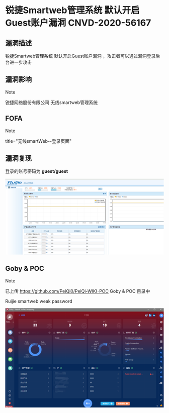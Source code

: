 # 锐捷Smartweb管理系统 默认开启Guest账户漏洞 CNVD-2020-56167

## 漏洞描述

锐捷Smartweb管理系统 默认开启Guest账户漏洞 ，攻击者可以通过漏洞登录后台进一步攻击

## 漏洞影响

> [!NOTE]
>
> 锐捷网络股份有限公司 无线smartweb管理系统

## FOFA

> [!NOTE]
>
> title="无线smartWeb--登录页面"

## 漏洞复现

登录的账号密码为 **guest/guest**

![](resource/锐捷Smartweb管理系统-默认开启Guest账户漏洞/media/1.png)

## Goby & POC

> [!NOTE]
>
> 已上传 https://github.com/PeiQi0/PeiQi-WIKI-POC Goby & POC 目录中
>
> Ruijie smartweb weak password

![](resource/锐捷Smartweb管理系统-默认开启Guest账户漏洞/media/2.png)